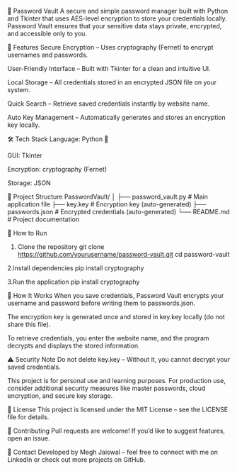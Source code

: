 🔐 Password Vault
A secure and simple password manager built with Python and Tkinter that uses AES-level encryption to store your credentials locally. Password Vault ensures that your sensitive data stays private, encrypted, and accessible only to you.

📌 Features
Secure Encryption – Uses cryptography (Fernet) to encrypt usernames and passwords.

User-Friendly Interface – Built with Tkinter for a clean and intuitive UI.

Local Storage – All credentials stored in an encrypted JSON file on your system.

Quick Search – Retrieve saved credentials instantly by website name.

Auto Key Management – Automatically generates and stores an encryption key locally.

🛠 Tech Stack
Language: Python 🐍

GUI: Tkinter

Encryption: cryptography (Fernet)

Storage: JSON

📂 Project Structure
PasswordVault/
│
├── password_vault.py      # Main application file
├── key.key                # Encryption key (auto-generated)
├── passwords.json         # Encrypted credentials (auto-generated)
└── README.md              # Project documentation

🚀 How to Run
1. Clone the repository
git clone https://github.com/yourusername/password-vault.git
cd password-vault

2.Install dependencies
pip install cryptography

3.Run the application
pip install cryptography

🔐 How It Works
When you save credentials, Password Vault encrypts your username and password before writing them to passwords.json.

The encryption key is generated once and stored in key.key locally (do not share this file).

To retrieve credentials, you enter the website name, and the program decrypts and displays the stored information.

⚠️ Security Note
Do not delete key.key – Without it, you cannot decrypt your saved credentials.

This project is for personal use and learning purposes. For production use, consider additional security measures like master passwords, cloud encryption, and secure key storage.

📜 License
This project is licensed under the MIT License – see the LICENSE file for details.

💬 Contributing
Pull requests are welcome! If you’d like to suggest features, open an issue.

📧 Contact
Developed by Megh Jaiswal – feel free to connect with me on LinkedIn or check out more projects on GitHub.

